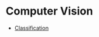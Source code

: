 # Computer Vision
- [Classification](https://github.com/OH-JUHYONG/Obsidian_AI/tree/main/Computer%20Vision/Classification)

